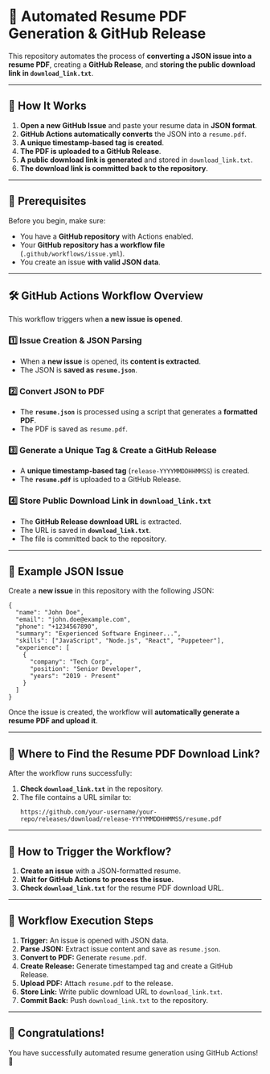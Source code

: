 # 📄 Automated Resume PDF Generation & GitHub Release

This repository automates the process of **converting a JSON issue into a resume PDF**, creating a **GitHub Release**, and **storing the public download link in `download_link.txt`**.

---

## 🚀 **How It Works**

1. **Open a new GitHub Issue** and paste your resume data in **JSON format**.
2. **GitHub Actions automatically converts** the JSON into a `resume.pdf`.
3. **A unique timestamp-based tag is created**.
4. **The PDF is uploaded to a GitHub Release**.
5. **A public download link is generated** and stored in `download_link.txt`.
6. **The download link is committed back to the repository**.

---

## 📌 **Prerequisites**

Before you begin, make sure:

- You have a **GitHub repository** with Actions enabled.
- Your **GitHub repository has a workflow file** (`.github/workflows/issue.yml`).
- You create an issue **with valid JSON data**.

---

## 🛠 **GitHub Actions Workflow Overview**

This workflow triggers when **a new issue is opened**.

### **1️⃣ Issue Creation & JSON Parsing**
- When a **new issue** is opened, its **content is extracted**.
- The JSON is **saved as `resume.json`**.

### **2️⃣ Convert JSON to PDF**
- The **`resume.json`** is processed using a script that generates a **formatted PDF**.
- The PDF is saved as `resume.pdf`.

### **3️⃣ Generate a Unique Tag & Create a GitHub Release**
- A **unique timestamp-based tag** (`release-YYYYMMDDHHMMSS`) is created.
- The **`resume.pdf`** is uploaded to a GitHub Release.

### **4️⃣ Store Public Download Link in `download_link.txt`**
- The **GitHub Release download URL** is extracted.
- The URL is saved in **`download_link.txt`**.
- The file is committed back to the repository.

---

## 📝 **Example JSON Issue**

Create a **new issue** in this repository with the following JSON:

```
{
  "name": "John Doe",
  "email": "john.doe@example.com",
  "phone": "+1234567890",
  "summary": "Experienced Software Engineer...",
  "skills": ["JavaScript", "Node.js", "React", "Puppeteer"],
  "experience": [
    {
      "company": "Tech Corp",
      "position": "Senior Developer",
      "years": "2019 - Present"
    }
  ]
}
```

Once the issue is created, the workflow will **automatically generate a resume PDF and upload it**.

---

## 🔗 **Where to Find the Resume PDF Download Link?**

After the workflow runs successfully:

1. **Check `download_link.txt`** in the repository.
2. The file contains a URL similar to:
   ```
   https://github.com/your-username/your-repo/releases/download/release-YYYYMMDDHHMMSS/resume.pdf
   ```

---

## 🎯 **How to Trigger the Workflow?**

1. **Create an issue** with a JSON-formatted resume.
2. **Wait for GitHub Actions to process the issue.**
3. **Check `download_link.txt`** for the resume PDF download URL.

---

## 🔄 **Workflow Execution Steps**

1. **Trigger:** An issue is opened with JSON data.
2. **Parse JSON:** Extract issue content and save as `resume.json`.
3. **Convert to PDF:** Generate `resume.pdf`.
4. **Create Release:** Generate timestamped tag and create a GitHub Release.
5. **Upload PDF:** Attach `resume.pdf` to the release.
6. **Store Link:** Write public download URL to `download_link.txt`.
7. **Commit Back:** Push `download_link.txt` to the repository.

---

## 🎉 **Congratulations!**

You have successfully automated resume generation using GitHub Actions! 🚀

